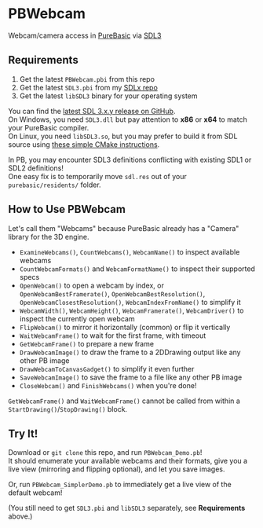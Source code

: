 
# PBWebcam

Webcam/camera access in [PureBasic](https://www.purebasic.com/) via [SDL3](https://libsdl.org/)

## Requirements

1. Get the latest `PBWebcam.pbi` from this repo
2. Get the latest `SDL3.pbi` from my [SDLx repo](https://github.com/kenmo-pb/SDLx)
3. Get the latest `libSDL3` binary for your operating system

You can find the [latest SDL 3.x.y release on GitHub](https://github.com/libsdl-org/SDL/releases/latest).  
On Windows, you need `SDL3.dll` but pay attention to **x86** or **x64** to match your PureBasic compiler.  
On Linux, you need `libSDL3.so`, but you may prefer to build it from SDL source using [these simple CMake instructions](https://github.com/libsdl-org/SDL/blob/main/docs/README-cmake.md).

In PB, you may encounter SDL3 definitions conflicting with existing SDL1 or SDL2 definitions!  
One easy fix is to temporarily move `sdl.res` out of your `purebasic/residents/` folder.

## How to Use PBWebcam

Let's call them "Webcams" because PureBasic already has a "Camera" library for the 3D engine.

- `ExamineWebcams()`, `CountWebcams()`, `WebcamName()` to inspect available webcams
- `CountWebcamFormats()` and `WebcamFormatName()` to inspect their supported specs
- `OpenWebcam()` to open a webcam by index, or `OpenWebcamBestFramerate()`, `OpenWebcamBestResolution()`, `OpenWebcamClosestResolution()`, `WebcamIndexFromName()` to simplify it
- `WebcamWidth()`, `WebcamHeight()`, `WebcamFramerate()`, `WebcamDriver()` to inspect the currently open webcam
- `FlipWebcam()` to mirror it horizontally (common) or flip it vertically
- `WaitWebcamFrame()` to wait for the first frame, with timeout
- `GetWebcamFrame()` to prepare a new frame
- `DrawWebcamImage()` to draw the frame to a 2DDrawing output like any other PB image
- `DrawWebcamToCanvasGadget()` to simplify it even further
- `SaveWebcamImage()` to save the frame to a file like any other PB image
- `CloseWebcam()` and `FinishWebcams()` when you're done!

`GetWebcamFrame()` and `WaitWebcamFrame()` cannot be called from within a `StartDrawing()`/`StopDrawing()` block.

## Try It!

Download or `git clone` this repo, and run `PBWebcam_Demo.pb`!  
It should enumerate your available webcams and their formats, give you a live view (mirroring and flipping optional), and let you save images.

Or, run `PBWebcam_SimplerDemo.pb` to immediately get a live view of the default webcam!

(You still need to get `SDL3.pbi` and `libSDL3` separately, see **Requirements** above.)
